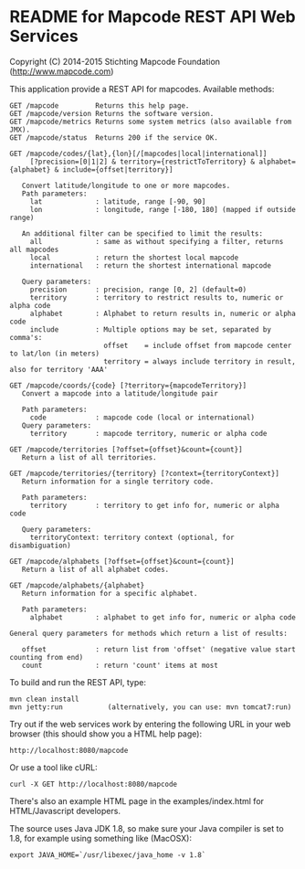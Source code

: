 # README for Mapcode REST API Web Services 
 
Copyright (C) 2014-2015 Stichting Mapcode Foundation (http://www.mapcode.com)

This application provide a REST API for mapcodes. 
Available methods:
    
    GET /mapcode         Returns this help page.
    GET /mapcode/version Returns the software version.
    GET /mapcode/metrics Returns some system metrics (also available from JMX).
    GET /mapcode/status  Returns 200 if the service OK.
    
    GET /mapcode/codes/{lat},{lon}[/[mapcodes|local|international]]
         [?precision=[0|1|2] & territory={restrictToTerritory} & alphabet={alphabet} & include={offset|territory}]
    
       Convert latitude/longitude to one or more mapcodes.
       Path parameters:
         lat             : latitude, range [-90, 90]
         lon             : longitude, range [-180, 180] (mapped if outside range)
    
       An additional filter can be specified to limit the results:
         all             : same as without specifying a filter, returns all mapcodes
         local           : return the shortest local mapcode
         international   : return the shortest international mapcode
    
       Query parameters:
         precision       : precision, range [0, 2] (default=0)
         territory       : territory to restrict results to, numeric or alpha code
         alphabet        : Alphabet to return results in, numeric or alpha code
         include         : Multiple options may be set, separated by comma's:
                           offset    = include offset from mapcode center to lat/lon (in meters)
                           territory = always include territory in result, also for territory 'AAA'
    
    GET /mapcode/coords/{code} [?territory={mapcodeTerritory}]
       Convert a mapcode into a latitude/longitude pair
    
       Path parameters:
         code            : mapcode code (local or international)
       Query parameters:
         territory       : mapcode territory, numeric or alpha code
    
    GET /mapcode/territories [?offset={offset}&count={count}]
       Return a list of all territories.
    
    GET /mapcode/territories/{territory} [?context={territoryContext}]
       Return information for a single territory code.
    
       Path parameters:
         territory       : territory to get info for, numeric or alpha code
    
       Query parameters:
         territoryContext: territory context (optional, for disambiguation)
    
    GET /mapcode/alphabets [?offset={offset}&count={count}]
       Return a list of all alphabet codes.
    
    GET /mapcode/alphabets/{alphabet}
       Return information for a specific alphabet.
    
       Path parameters:
         alphabet        : alphabet to get info for, numeric or alpha code
    
    General query parameters for methods which return a list of results:
    
       offset            : return list from 'offset' (negative value start counting from end)
       count             : return 'count' items at most
       
To build and run the REST API, type:

    mvn clean install
    mvn jetty:run           (alternatively, you can use: mvn tomcat7:run)
    
Try out if the web services work by entering the following URL in your web browser
(this should show you a HTML help page):

    http://localhost:8080/mapcode
    
Or use a tool like cURL:
    
    curl -X GET http://localhost:8080/mapcode
    

There's also an example HTML page in the examples/index.html for HTML/Javascript developers. 

The source uses Java JDK 1.8, so make sure your Java compiler is set to 1.8, for example
using something like (MacOSX):

    export JAVA_HOME=`/usr/libexec/java_home -v 1.8`
